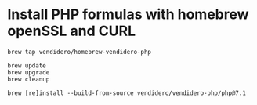 # Install PHP formulas with homebrew openSSL and CURL

```
brew tap vendidero/homebrew-vendidero-php

brew update
brew upgrade
brew cleanup

brew [re]install --build-from-source vendidero/vendidero-php/php@7.1
```
